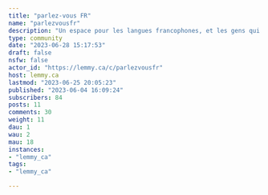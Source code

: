 ```yaml
---
title: "parlez-vous FR" 
name: "parlezvousfr"
description: "Un espace pour les langues francophones, et les gens qui aiment leurs variations.  De toutes les régions du monde, que vous parliez couramment, ou que vous cherchiez juste à pratiquer, n’hésitez pas à passer dire bonjour ou poser des questions.Tous les sujets autour de la langue sont valables, même anecdotiques ou humoristiques : conventions grammaticales académiques ou argot, langues régionales et dialectes, poésie objectiviste ou Rap FR, discussions autour des écritures inclusives, curiosité et créativité !**Bonnes pratiques**1. Sans être le principal objet de cet espace, les images et memes sont bienvenus. Mais soyez conscient⋅es que ces fichiers ont un coût dans la charge d'un (petit) serveur. Alors pour ne pas surcharger cette instance Lemmy, pensez à réduire la taille et le poids de vos images avant de les uploader ici, ou hébergez-les sur des sites extérieurs (tels que [imgbb](https://imgbb.com/))2. Les discussions politiques ne sont pas interdites. Par contre la modération penche très à gauche, soyez prévenu⋅es. Les avis divergents sont autorisés tant que vous ne faîtes pas la promotion de pratiques oppressives ou discriminantes, mêmes banales.3. Ici les insultes oppressives sont un vrai sujet. Évitez-les, sauf si le contexte permet une approche intéressante ou critique.4. *Shadow library* se traduit en français par [bibliothèque clandestine](https://fr.wikipedia.org/wiki/Biblioth%C3%A8que_clandestine), ou bibliothèque fantôme. Vous êtes libres de poster de tels liens ici."
type: community
date: "2023-06-28 15:17:53"
draft: false
nsfw: false
actor_id: "https://lemmy.ca/c/parlezvousfr"
host: lemmy.ca
lastmod: "2023-06-25 20:05:23"
published: "2023-06-04 16:09:24"
subscribers: 84
posts: 11
comments: 30
weight: 11
dau: 1
wau: 2
mau: 18
instances:
- "lemmy_ca"
tags: 
- "lemmy_ca"

---
```

